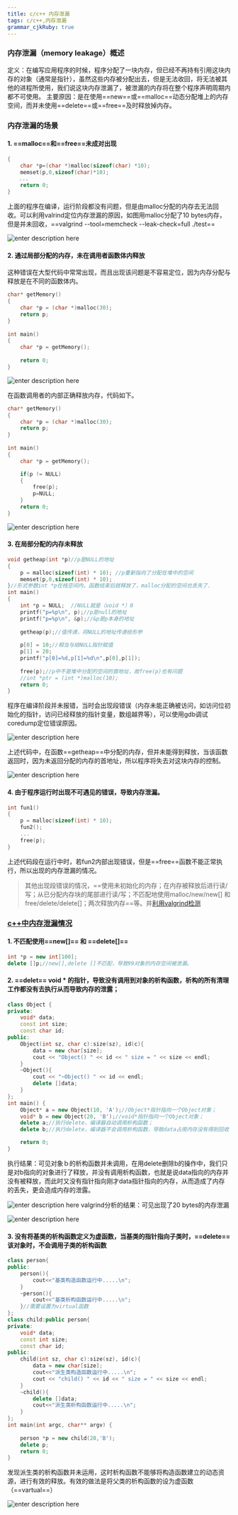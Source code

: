 ```yaml
---
title: c/c++ 内存泄漏
tags: c/c++,内存泄漏
grammar_cjkRuby: true
---
```


### 内存泄漏（memory leakage）概述

定义：在编写应用程序的时候，程序分配了一块内存，但已经不再持有引用这块内存的对象（通常是指针），虽然这些内存被分配出去，但是无法收回，将无法被其他的进程所使用，我们说这块内存泄漏了，被泄漏的内存将在整个程序声明周期内都不可使用。
主要原因：是在使用==new==或==malloc==动态分配堆上的内存空间，而并未使用==delete==或==free==及时释放掉内存。

### 内存泄漏的场景

#### 1. ==malloc==和==free==未成对出现

``` cpp
{
    char *p=(char *)malloc(sizeof(char) *10);
    memset(p,0,sizeof(char)*10);
　  ...
    return 0;
}
```
上面的程序在编译，运行阶段都没有问题，但是由malloc分配的内存去无法回收。可以利用valrind定位内存泄漏的原因，如图用malloc分配了10 bytes内存，但是并未回收，==valgrind --tool=memcheck --leak-check=full ./test==

![enter description here](./images/valgrind01.png)

#### 2. 通过局部分配的内存，未在调用者函数体内释放

这种错误在大型代码中常常出现，而且出现该问题是不容易定位，因为内存分配与释放是在不同的函数体内。
``` cpp
char* getMemory()
{
	char *p = (char *)malloc(30); 
	return p;
}
 
int main()
{
	char *p = getMemory();
	
	return 0;
}
```

![enter description here](./images/valgrind01_1.png)

在函数调用者的内部正确释放内存，代码如下。
``` cpp
char* getMemory()
{
	char *p = (char *)malloc(30); 
	return p;
}
 
int main()
{
	char *p = getMemory();

	if(p != NULL)
    {
        free(p);
        p=NULL;
    }
	return 0;
}
```

![enter description here](./images/valgrind02.png)

#### 3. 在局部分配的内存未释放

``` cpp
void getheap(int *p)//p是NULL的地址
{
	p = malloc(sizeof(int) * 10); //p重新指向了分配在堆中的空间
    memset(p,0,sizeof(int) * 10);
}//形式参数int *p在栈空间内，函数结束后就释放了，malloc分配的空间也丢失了.  
int main()
{
	int *p = NULL;  //NULL就是（void *）0
	printf("p=%p\n", p);//p是null的地址
	printf("p=%p\n", &p);//&p是p本身的地址
 
	getheap(p);//值传递，将NULL的地址传递给形参
 
	p[0] = 10;//相当与给NULL指针赋值
	p[1] = 20;
	printf("p[0]=%d,p[1]=%d\n",p[0],p[1]);	
	
	free(p);//p中不是堆中分配的空间的首地址，故free(p)也有问题
    //int *ptr = (int *)malloc(10);
    return 0;
}
```
程序在编译阶段并未报错，当时会出现段错误（内存未能正确被访问，如访问位初始化的指针，访问已经释放的指针变量，数组越界等），可以使用gdb调试coredump定位错误原因。

![enter description here](./images/seg01.png)

上述代码中，在函数==getheap==中分配的内存，但并未能得到释放，当该函数返回时，因为未返回分配的内存的首地址，所以程序将失去对这块内存的控制。

![enter description here](./images/valgrind04_1.png)

#### 4. 由于程序运行时出现不可遇见的错误，导致内存泄漏。

``` cpp
int fun1()
{
    p = malloc(sizeof(int) * 10); 
    fun2();
    ...
    free(p);
}
```
上述代码段在运行中时，若fun2内部出现错误，但是==free==函数不能正常执行，所以出现的内存泄漏的情况。

>其他出现段错误的情况，==使用未初始化的内存；在内存被释放后进行读/写；从已分配内存块的尾部进行读/写；不匹配地使用malloc/new/new[] 和 free/delete/delete[]；两次释放内存==等。并[利用valgrind检测](https://www.oschina.net/translate/valgrind-memcheck?cmp)

### [c++中内存泄漏情况](https://blog.csdn.net/lovely20085901/article/details/39050085)

#### 1. 不匹配使用==new[]== 和 ==delete[]==

``` cpp
int *p = new int[100];
delete []p;//new[],delete []不匹配，导致99对象的内存空间被泄漏。
```
#### 2. ==delet== void * 的指针，导致没有调用到对象的析构函数，析构的所有清理工作都没有去执行从而导致内存的泄露； 

``` cpp
class Object {
private:
    void* data;
    const int size;
    const char id;
public:
    Object(int sz, char c):size(sz), id(c){
        data = new char[size];
        cout << "Object() " << id << " size = " << size << endl;
    }
    ~Object(){
        cout << "~Object() " << id << endl;
        delete []data;      
    }
};
int main() {
    Object* a = new Object(10, 'A');//Object*指针指向一个Object对象；
    void* b = new Object(20, 'B');//void*指针指向一个Object对象；
    delete a;//执行delete，编译器自动调用析构函数；
    delete b;//执行delete，编译器不会调用析构函数，导致data占用内存没有得到回收；

    return 0;
}
```
执行结果：可见对象ｂ的析构函数并未调用，在用delete删除b的操作中，我们只是对b指向的对象进行了释放，并没有调用析构函数，也就是说data指向的内存并没有被释放，而此时又没有指针指向刚才data指针指向的内存，从而造成了内存的丢失，更会造成内存的泄露。

![enter description here](./images/valgrind11.png)
valgrind分析的结果：可见出现了20 bytes的内存泄漏

![enter description here](./images/valgrind12.png)

#### 3. 没有将基类的析构函数定义为虚函数，当基类的指针指向子类时，==delete==该对象时，不会调用子类的析构函数

``` cpp
class person{
public:
    person(){
        cout<<"基类构造函数运行中.....\n";
    }
    ~person(){
        cout<<"基类析构函数运行中.....\n";
    }//需要设置为virtual函数
}; 
class child:public person{
private:
    void* data;
    const int size;
    const char id;
public:
    child(int sz, char c):size(sz), id(c){
        data = new char[size];
        cout<<"派生类构造函数运行中.....\n";
        cout << "child() " << id << " size = " << size << endl;
    }
    ~child(){
        delete []data;
        cout<<"派生类析构函数运行中.....\n";
    }
};
int main(int argc, char** argv) {
	
	person *p = new child(20,'B');
    delete p;
	return 0;
}
```
发现派生类的析构函数并未运用，这时析构函数不能够将构造函数建立的动态资源，进行有效的释放。有效的做法是将父类的析构函数的设为虚函数（==vartual==）

![enter description here](./images/valgrind13.png)
